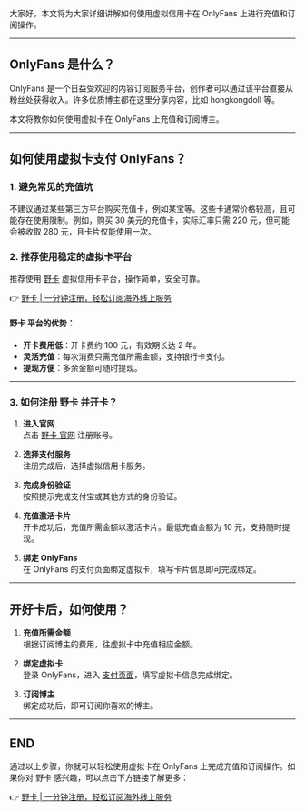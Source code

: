 大家好，本文将为大家详细讲解如何使用虚拟信用卡在 OnlyFans 上进行充值和订阅操作。

---

## OnlyFans 是什么？

OnlyFans 是一个日益受欢迎的内容订阅服务平台，创作者可以通过该平台直接从粉丝处获得收入。许多优质博主都在这里分享内容，比如 hongkongdoll 等。

本文将教你如何使用虚拟卡在 OnlyFans 上充值和订阅博主。

---

## 如何使用虚拟卡支付 OnlyFans？

### 1. 避免常见的充值坑

不建议通过某些第三方平台购买充值卡，例如某宝等。这些卡通常价格较高，且可能存在使用限制。例如，购买 30 美元的充值卡，实际汇率只需 220 元，但可能会被收取 280 元，且卡片仅能使用一次。

### 2. 推荐使用稳定的虚拟卡平台

推荐使用 [野卡](https://bit.ly/bewildcard) 虚拟信用卡平台，操作简单，安全可靠。

👉 [野卡 | 一分钟注册，轻松订阅海外线上服务](https://bit.ly/bewildcard)

#### 野卡 平台的优势：
- **开卡费用低**：开卡费约 100 元，有效期长达 2 年。
- **灵活充值**：每次消费只需充值所需金额，支持银行卡支付。
- **提现方便**：多余金额可随时提现。

---

### 3. 如何注册 野卡 并开卡？

1. **进入官网**  
   点击 [野卡 官网](https://bit.ly/bewildcard) 注册账号。

2. **选择支付服务**  
   注册完成后，选择虚拟信用卡服务。

3. **完成身份验证**  
   按照提示完成支付宝或其他方式的身份验证。

4. **充值激活卡片**  
   开卡成功后，充值所需金额以激活卡片。最低充值金额为 10 元，支持随时提现。

5. **绑定 OnlyFans**  
   在 OnlyFans 的支付页面绑定虚拟卡，填写卡片信息即可完成绑定。

---

## 开好卡后，如何使用？

1. **充值所需金额**  
   根据订阅博主的费用，往虚拟卡中充值相应金额。

2. **绑定虚拟卡**  
   登录 OnlyFans，进入 [支付页面](https://onlyfans.com/my/payments/add_card)，填写虚拟卡信息完成绑定。

3. **订阅博主**  
   绑定成功后，即可订阅你喜欢的博主。

---

## END

通过以上步骤，你就可以轻松使用虚拟卡在 OnlyFans 上完成充值和订阅操作。如果你对 野卡 感兴趣，可以点击下方链接了解更多：

👉 [野卡 | 一分钟注册，轻松订阅海外线上服务](https://bit.ly/bewildcard)